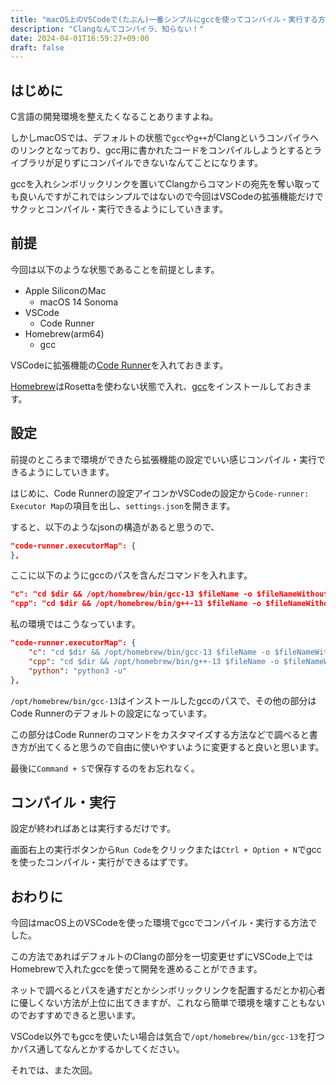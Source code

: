 ```yaml
---
title: "macOS上のVSCodeで(たぶん)一番シンプルにgccを使ってコンパイル・実行する方法"
description: "Clangなんてコンパイラ、知らない！"
date: 2024-04-01T16:59:27+09:00
draft: false
---
```


## はじめに

C言語の開発環境を整えたくなることありますよね。

しかしmacOSでは、デフォルトの状態で`gcc`や`g++`がClangというコンパイラへのリンクとなっており、gcc用に書かれたコードをコンパイルしようとするとライブラリが足りずにコンパイルできないなんてことになります。

gccを入れシンボリックリンクを置いてClangからコマンドの宛先を奪い取っても良いんですがこれではシンプルではないので今回はVSCodeの拡張機能だけでサクッとコンパイル・実行できるようにしていきます。

## 前提

今回は以下のような状態であることを前提とします。

- Apple SiliconのMac
  - macOS 14 Sonoma
- VSCode
  - Code Runner
- Homebrew(arm64)
  - gcc

VSCodeに拡張機能の[Code Runner](https://marketplace.visualstudio.com/items?itemName=formulahendry.code-runner)を入れておきます。

[Homebrew](https://brew.sh/ja/)はRosettaを使わない状態で入れ、[gcc](https://formulae.brew.sh/formula/gcc)をインストールしておきます。

## 設定

前提のところまで環境ができたら拡張機能の設定でいい感じコンパイル・実行できるようにしていきます。

はじめに、Code Runnerの設定アイコンかVSCodeの設定から`Code-runner: Executor Map`の項目を出し、`settings.json`を開きます。

すると、以下のようなjsonの構造があると思うので、

```json
"code-runner.executorMap": {
},
```

ここに以下のようにgccのパスを含んだコマンドを入れます。

```json
"c": "cd $dir && /opt/homebrew/bin/gcc-13 $fileName -o $fileNameWithoutExt && $dir$fileNameWithoutExt",
"cpp": "cd $dir && /opt/homebrew/bin/g++-13 $fileName -o $fileNameWithoutExt && $dir$fileNameWithoutExt",
```

私の環境ではこうなっています。

```json
"code-runner.executorMap": {
    "c": "cd $dir && /opt/homebrew/bin/gcc-13 $fileName -o $fileNameWithoutExt && $dir$fileNameWithoutExt",
    "cpp": "cd $dir && /opt/homebrew/bin/g++-13 $fileName -o $fileNameWithoutExt && $dir$fileNameWithoutExt",
    "python": "python3 -u"
},
```

`/opt/homebrew/bin/gcc-13`はインストールしたgccのパスで、その他の部分はCode Runnerのデフォルトの設定になっています。

この部分はCode Runnerのコマンドをカスタマイズする方法などで調べると書き方が出てくると思うので自由に使いやすいように変更すると良いと思います。

最後に`Command + S`で保存するのをお忘れなく。

## コンパイル・実行

設定が終わればあとは実行するだけです。

画面右上の実行ボタンから`Run Code`をクリックまたは`Ctrl + Option + N`でgccを使ったコンパイル・実行ができるはずです。

## おわりに

今回はmacOS上のVSCodeを使った環境でgccでコンパイル・実行する方法でした。

この方法であればデフォルトのClangの部分を一切変更せずにVSCode上ではHomebrewで入れたgccを使って開発を進めることができます。

ネットで調べるとパスを通すだとかシンボリックリンクを配置するだとか初心者に優しくない方法が上位に出てきますが、これなら簡単で環境を壊すこともないのでおすすめできると思います。

VSCode以外でもgccを使いたい場合は気合で`/opt/homebrew/bin/gcc-13`を打つかパス通してなんとかするかしてください。

それでは、また次回。
